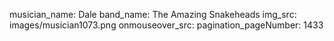 musician_name: Dale
band_name: The Amazing Snakeheads
img_src: images/musician1073.png
onmouseover_src: 
pagination_pageNumber: 1433
